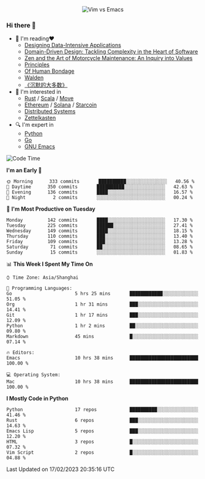 <p align="center">
    <img src="https://gist.githubusercontent.com/coldnight/e696baffb094e71c96cb302118878eae/raw/40ea5053a6f66cc65f90f437e4173497da225958/banner.gif" alt="Vim vs Emacs" />
</p>

### Hi there 👋

- 📖 I'm reading❤️
    + [Designing Data-Intensive Applications](https://www.oreilly.com/library/view/designing-data-intensive-applications/9781491903063/)
    + [Domain-Driven Design: Tackling Complexity in the Heart of Software](https://www.dddcommunity.org/book/evans_2003/)
    + [Zen and the Art of Motorcycle Maintenance: An Inquiry into Values](https://en.wikipedia.org/wiki/Zen_and_the_Art_of_Motorcycle_Maintenance)
    + [Principles](https://www.principles.com/)
    + [Of Human Bondage](https://en.wikipedia.org/wiki/Of_Human_Bondage)
    + [Walden](https://en.wikipedia.org/wiki/Walden)
    + [《沉默的大多数》](https://en.wikipedia.org/wiki/Silent_majority)
- 🌱 I'm interested in
    + [Rust](https://www.rust-lang.org/) / [Scala](https://www.scala-lang.org/) / [Move](https://github.com/move-language/move/)
    + [Ethereum](https://ethereum.org/en/) / [Solana](https://solana.com/) / [Starcoin](https://github.com/starcoinorg/starcoin)
	+ [Distributed Systems](https://www.linuxzen.com/notes/topics/20200320174417_%E5%88%86%E5%B8%83%E5%BC%8F/)
	+ [Zettelkasten](https://www.linuxzen.com/notes/notes/20220120080920-slip_box/)
- 🔍 I'm expert in
    + [Python](https://www.python.org/)
    + [Go](https://go.dev/)
    + [GNU Emacs](https://www.gnu.org/software/emacs/)

<!--START_SECTION:waka-->
![Code Time](http://img.shields.io/badge/Code%20Time-1%2C905%20hrs%2056%20mins-blue)

**I'm an Early 🐤** 

```text
🌞 Morning      333 commits       ██████████░░░░░░░░░░░░░░░   40.56 % 
🌆 Daytime      350 commits       ██████████░░░░░░░░░░░░░░░   42.63 % 
🌃 Evening      136 commits       ████░░░░░░░░░░░░░░░░░░░░░   16.57 % 
🌙 Night          2 commits       ░░░░░░░░░░░░░░░░░░░░░░░░░   00.24 % 

```
📅 **I'm Most Productive on Tuesday** 

```text
Monday         142 commits       ████░░░░░░░░░░░░░░░░░░░░░   17.30 % 
Tuesday        225 commits       ██████░░░░░░░░░░░░░░░░░░░   27.41 % 
Wednesday      149 commits       ████░░░░░░░░░░░░░░░░░░░░░   18.15 % 
Thursday       110 commits       ███░░░░░░░░░░░░░░░░░░░░░░   13.40 % 
Friday         109 commits       ███░░░░░░░░░░░░░░░░░░░░░░   13.28 % 
Saturday        71 commits       ██░░░░░░░░░░░░░░░░░░░░░░░   08.65 % 
Sunday          15 commits       ░░░░░░░░░░░░░░░░░░░░░░░░░   01.83 % 

```


📊 **This Week I Spent My Time On** 

```text
⌚︎ Time Zone: Asia/Shanghai

💬 Programming Languages: 
Go                       5 hrs 25 mins       ████████████░░░░░░░░░░░░░   51.05 % 
Org                      1 hr 31 mins        ███░░░░░░░░░░░░░░░░░░░░░░   14.41 % 
Git                      1 hr 17 mins        ███░░░░░░░░░░░░░░░░░░░░░░   12.09 % 
Python                   1 hr 2 mins         ██░░░░░░░░░░░░░░░░░░░░░░░   09.80 % 
Markdown                 45 mins             █░░░░░░░░░░░░░░░░░░░░░░░░   07.14 % 

🔥 Editors: 
Emacs                    10 hrs 38 mins      █████████████████████████   100.00 % 

💻 Operating System: 
Mac                      10 hrs 38 mins      █████████████████████████   100.00 % 

```

**I Mostly Code in Python** 

```text
Python                   17 repos            ██████████░░░░░░░░░░░░░░░   41.46 % 
Rust                     6 repos             ███░░░░░░░░░░░░░░░░░░░░░░   14.63 % 
Emacs Lisp               5 repos             ███░░░░░░░░░░░░░░░░░░░░░░   12.20 % 
HTML                     3 repos             █░░░░░░░░░░░░░░░░░░░░░░░░   07.32 % 
Vim Script               2 repos             █░░░░░░░░░░░░░░░░░░░░░░░░   04.88 % 

```



 Last Updated on 17/02/2023 20:35:16 UTC
<!--END_SECTION:waka-->
